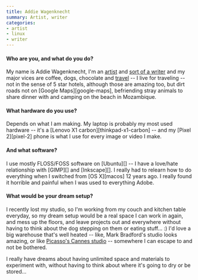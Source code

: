 ```yaml
---
title: Addie Wagenknecht
summary: Artist, writer
categories:
- artist
- linux
- writer
---
```


#### Who are you, and what do you do?

My name is Addie Wagenknecht, I'm an [artist](http://www.placesiveneverbeen.com/ "Addie's website.") and [sort of a writer](https://www.forbes.com/sites/addiewagenknecht/ "Addie's writing on Forbes.") and my major vices are coffee, dogs, chocolate and [travel](https://instagram.com/wheresaddie/ "Addie's Instagram account.") -- I live for traveling -- not in the sense of 5 star hotels, although those are amazing too, but dirt roads not on [Google Maps][google-maps], befriending stray animals to share dinner with and camping on the beach in Mozambique.

#### What hardware do you use?

Depends on what I am making. My laptop is probably my most used hardware -- it's a [Lenovo X1 carbon][thinkpad-x1-carbon] -- and my [Pixel 2][pixel-2] phone is what I use for every image or video I make.

#### And what software?

I use mostly FLOSS/FOSS software on [Ubuntu][] -- I have a love/hate relationship with [GIMP][] and [Inkscape][]. I really had to relearn how to do everything when I switched from [OS X][macos] 12 years ago. I really found it horrible and painful when I was used to everything Adobe.

#### What would be your dream setup?

I recently lost my studio, so I'm working from my couch and kitchen table everyday, so my dream setup would be a real space I can work in again, and mess up the floors, and leave projects out and everywhere without having to think about the dog stepping on them or eating stuff... :) I'd love a big warehouse that's well heated -- like, Mark Bradford's studio looks amazing, or like [Picasso's Cannes studio](https://theartstack.com/artist/pablo-picasso/his-cannes-studio-1956 "An ArtStack article about Picasso.") -- somewhere I can escape to and not be bothered. 

I really have dreams about having unlimited space and materials to experiment with, without having to think about where it's going to dry or be stored... 
